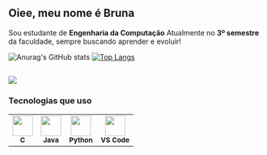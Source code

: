 ## Oiee, meu nome é Bruna 

Sou estudante de **Engenharia da Computação** 
Atualmente no **3º semestre** da faculdade, sempre buscando aprender e evoluir!


![Anurag's GitHub stats](https://github-readme-stats.vercel.app/api?username=brureads&show_icons=true&theme=omni)
[![Top Langs](https://github-readme-stats.vercel.app/api/top-langs/?username=brureads&layout=compact&custom_title=Tecnologi&theme=omni)](https://github.com/anuraghazra/github-readme-stats)





          



</div>

##
<a href="https://www.linkedin.com/in/bruna-martins-moura-a98028365" target="_blank"><img src="https://img.shields.io/badge/-LinkedIn-%230077B5?style=for-the-badge&logo=linkedin&logocolor=white" target="_blank">
</a>

<h3 align="left">Tecnologias que uso </h3>

<table>
  <tr>
    <td align="center">
      <img src="https://cdn.jsdelivr.net/gh/devicons/devicon/icons/c/c-original.svg" width="40" height="40"/><br/>
      <sub><b>C</b></sub>
    </td>
    <td align="center">
      <img src="https://cdn.jsdelivr.net/gh/devicons/devicon/icons/java/java-original.svg" width="40" height="40"/><br/>
      <sub><b>Java</b></sub>
    </td>
    <td align="center">
      <img src="https://cdn.jsdelivr.net/gh/devicons/devicon/icons/python/python-original.svg" width="40" height="40"/><br/>
      <sub><b>Python</b></sub>
    </td>
    <td align="center">
      <img src="https://cdn.jsdelivr.net/gh/devicons/devicon/icons/vscode/vscode-original.svg" width="40" height="40"/><br/>
      <sub><b>VS Code</b></sub>
    </td>
  </tr>
</table>

